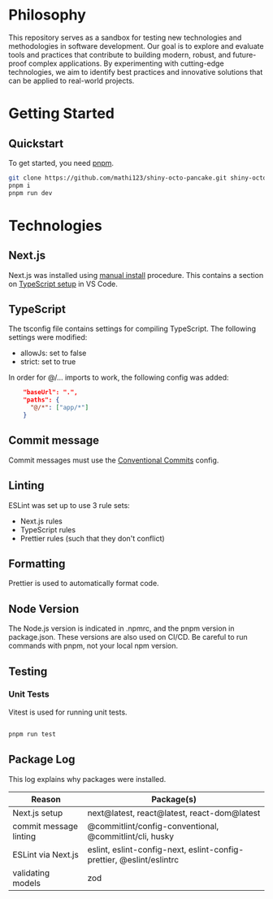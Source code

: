 # Philosophy

This repository serves as a sandbox for testing new technologies and methodologies in software development. Our goal is to explore and evaluate tools and practices that contribute to building modern, robust, and future-proof complex applications. By experimenting with cutting-edge technologies, we aim to identify best practices and innovative solutions that can be applied to real-world projects.

# Getting Started

## Quickstart

To get started, you need [pnpm](https://pnpm.io/).

```bash
git clone https://github.com/mathi123/shiny-octo-pancake.git shiny-octo-pancake && cd shiny-octo-pancake
pnpm i
pnpm run dev
```

# Technologies

## Next.js

Next.js was installed using [manual install](https://nextjs.org/docs/app/getting-started/installation#manual-installation) procedure. This contains a section on [TypeScript setup](https://nextjs.org/docs/app/getting-started/installation#ide-plugin) in VS Code.

## TypeScript

The tsconfig file contains settings for compiling TypeScript. The following settings were modified:

- allowJs: set to false
- strict: set to true

In order for @/... imports to work, the following config was added:

```json
    "baseUrl": ".",
    "paths": {
      "@/*": ["app/*"]
    }
```

## Commit message

Commit messages must use the [Conventional Commits](https://github.com/conventional-changelog/commitlint/tree/master/%40commitlint/config-conventional) config.

## Linting

ESLint was set up to use 3 rule sets:

- Next.js rules
- TypeScript rules
- Prettier rules (such that they don't conflict)

## Formatting

Prettier is used to automatically format code.

## Node Version

The Node.js version is indicated in .npmrc, and the pnpm version in package.json. These versions are also used on CI/CD. Be careful to run commands with pnpm, not your local npm version.

## Testing

### Unit Tests

Vitest is used for running unit tests.

```bash

pnpm run test

```

## Package Log

This log explains why packages were installed.

| Reason                 | Package(s)                                                           |
| ---------------------- | -------------------------------------------------------------------- |
| Next.js setup          | next@latest, react@latest, react-dom@latest                          |
| commit message linting | @commitlint/config-conventional, @commitlint/cli, husky              |
| ESLint via Next.js     | eslint, eslint-config-next, eslint-config-prettier, @eslint/eslintrc |
| validating models      | zod                                                                  |
